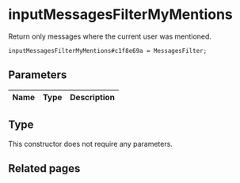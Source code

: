 # inputMessagesFilterMyMentions
Return only messages where the current user was mentioned.

```
inputMessagesFilterMyMentions#c1f8e69a = MessagesFilter;
```

## Parameters
| Name | Type | Description |
| ---- | :----: | ----------- |


## Type
This constructor does not require any parameters.

## Related pages
